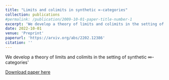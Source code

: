```yaml
---
title: "Limits and colimits in synthetic ∞-categories"
collection: publications
#permalink: /publication/2009-10-01-paper-title-number-1
excerpt: 'We develop a theory of limits and colimits in the setting of synthetic ∞-categories'
date: 2022-10-01
venue: 'Preprint'
paperurl: 'https://arxiv.org/abs/2202.12386'
citation: ''
---
```

We develop a theory of limits and colimits in the setting of synthetic ∞-categories'

[Download paper here](https://arxiv.org/abs/2202.12386)
